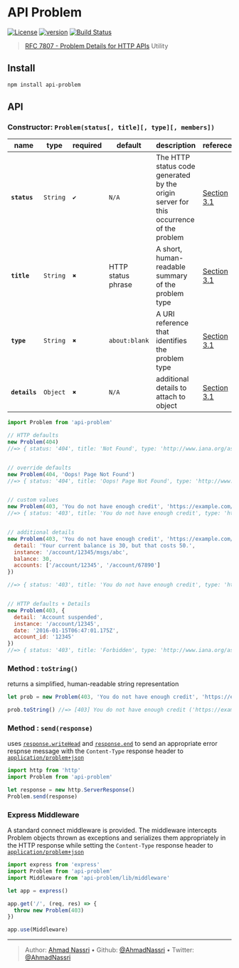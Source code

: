 # API Problem

[![License][license-image]][license-url] [![version][npm-image]][npm-url] [![Build Status][circle-image]][circle-url]

> [RFC 7807 - Problem Details for HTTP APIs](https://tools.ietf.org/html/rfc7807) Utility

## Install

```bash
npm install api-problem
```

## API

### Constructor: `Problem(status[, title][, type][, members])`

| name          | type     | required | default             | description                                                                            | referece                |
| ------------- | -------- | -------- | ------------------- | -------------------------------------------------------------------------------------- | ----------------------- |
| **`status`**  | `String` | `✔`      | `N/A`               | The HTTP status code generated by the origin server for this occurrence of the problem | [Section 3.1][spec-3.1] |
| **`title`**   | `String` | `✖`      | HTTP status phrase  | A short, human-readable summary of the problem type                                    | [Section 3.1][spec-3.1] |
| **`type`**    | `String` | `✖`      | `about:blank`       | A URI reference that identifies the problem type                                       | [Section 3.1][spec-3.1] |
| **`details`** | `Object` | `✖`      | `N/A`               | additional details to attach to object                                                 | [Section 3.1][spec-3.2] |

```js
import Problem from 'api-problem'

// HTTP defaults
new Problem(404)
//=> { status: '404', title: 'Not Found', type: 'http://www.iana.org/assignments/http-status-codes#404' }


// override defaults
new Problem(404, 'Oops! Page Not Found')
//=> { status: '404', title: 'Oops! Page Not Found', type: 'http://www.iana.org/assignments/http-status-codes#404' }


// custom values
new Problem(403, 'You do not have enough credit', 'https://example.com/probs/out-of-credit')
//=> { status: '403', title: 'You do not have enough credit', type: 'https://example.com/probs/out-of-credit' }


// additional details
new Problem(403, 'You do not have enough credit', 'https://example.com/probs/out-of-credit', {
  detail: 'Your current balance is 30, but that costs 50.',
  instance: '/account/12345/msgs/abc',
  balance: 30,
  accounts: ['/account/12345', '/account/67890']
})

//=> { status: '403', title: 'You do not have enough credit', type: 'https://example.com/probs/out-of-credit', detail: 'Your current balance is 30, but that costs 50.', instance: '/account/12345/msgs/abc', balance: 30, accounts: ['/account/12345', '/account/67890'] }


// HTTP defaults + Details
new Problem(403, {
  detail: 'Account suspended',
  instance: '/account/12345',
  date: '2016-01-15T06:47:01.175Z',
  account_id: '12345'
})
//=> { status: '403', title: 'Forbidden', type: 'http://www.iana.org/assignments/http-status-codes#404', detail: 'Account suspended', instance: '/account/12345', account_id: 12345, 'date: 2016-01-15T06:47:01.175Z' }

```

### Method : <string> `toString()`

returns a simplified, human-readable string representation

```js
let prob = new Problem(403, 'You do not have enough credit', 'https://example.com/probs/out-of-credit')

prob.toString() //=> [403] You do not have enough credit ('https://example.com/probs/out-of-credit')
```

### Method : <void> `send(response)`

uses [`response.writeHead`](https://nodejs.org/docs/latest/api/http.html#http_response_writehead_statuscode_statusmessage_headers) and [`response.end`](https://nodejs.org/docs/latest/api/http.html#http_response_end_data_encoding_callback) to send an appropriate error respnse message with the `Content-Type` response header to [`application/problem+json`][spec-3]

```js
import http from 'http'
import Problem from 'api-problem'

let response = new http.ServerResponse()
Problem.send(response)
```

### Express Middleware

A standard connect middleware is provided. The middleware intercepts Problem objects thrown as exceptions and serializes them appropriately in the HTTP response while setting the `Content-Type` response header to [`application/problem+json`][spec-3]

```js
import express from 'express'
import Problem from 'api-problem'
import Middleware from 'api-problem/lib/middleware'

let app = express()

app.get('/', (req, res) => {
  throw new Problem(403)
})

app.use(Middleware)
```

---
> Author: [Ahmad Nassri](https://www.ahmadnassri.com) &bull; 
> Github: [@AhmadNassri](https://github.com/ahmadnassri) &bull; 
> Twitter: [@AhmadNassri](https://twitter.com/ahmadnassri)

[license-url]: LICENSE
[license-image]: https://img.shields.io/github/license/ahmadnassri/node-api-problem.svg?style=for-the-badge&logo=circleci

[circle-url]: https://circleci.com/gh/ahmadnassri/workflows/node-api-problem
[circle-image]: https://img.shields.io/circleci/project/github/ahmadnassri/node-api-problem/master.svg?style=for-the-badge&logo=circleci

[npm-url]: https://www.npmjs.com/package/api-problem
[npm-image]: https://img.shields.io/npm/v/api-problem.svg?style=for-the-badge&logo=npm

[spec-3]: https://tools.ietf.org/html/rfc7807#section-3
[spec-3.1]: https://tools.ietf.org/html/rfc7807#section-3.1
[spec-3.2]: https://tools.ietf.org/html/rfc7807#section-3.2
